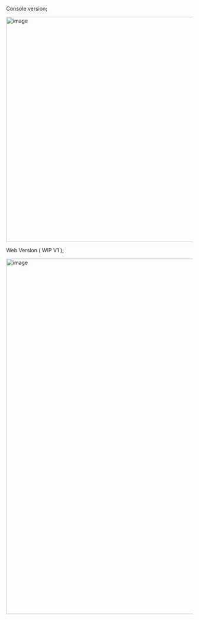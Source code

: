 Console version; 

<img width="899" height="605" alt="image" src="https://github.com/user-attachments/assets/cc33f570-757e-46ac-ab63-ceec47dde407" />

Web Version ( WIP V1 );

<img width="1907" height="956" alt="image" src="https://github.com/user-attachments/assets/b988dc5c-4cc7-4b34-aef9-d17c2e4ffb55" />
